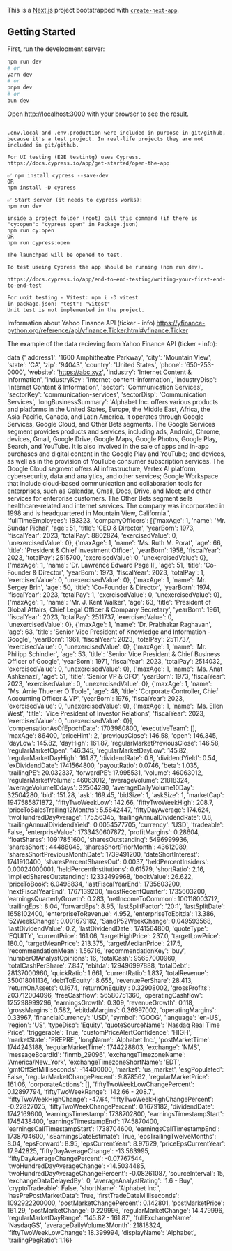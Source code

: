 This is a [Next.js](https://nextjs.org) project bootstrapped with [`create-next-app`](https://nextjs.org/docs/app/api-reference/cli/create-next-app).

## Getting Started

First, run the development server:

```bash
npm run dev
# or
yarn dev
# or
pnpm dev
# or
bun dev
```

Open [http://localhost:3000](http://localhost:3000) with your browser to see the result.


~~~~~~~~~~~~~~~~~~~~~~~~~~~~~~~~~~~~~~~~~~~~~~~~~

.env.local and .env.production were included in purpose in git/github, because it's a test project. In real-life projects they are not included in git/github.

For UI testing (E2E testintg) uses Cypress.
https://docs.cypress.io/app/get-started/open-the-app 

✅ npm install cypress --save-dev
OR
npm install -D cypress

✅ Start server (it needs to cypress works):
npm run dev

inside a project folder (root) call this command (if there is "cy:open": "cypress open" in Package.json)
npm run cy:open
OR
npm run cypress:open

The launchpad will be opened to test.

To test useing Cypress the app should be running (npm run dev).

https://docs.cypress.io/app/end-to-end-testing/writing-your-first-end-to-end-test 

For unit testing - Vitest: npm i -D vitest
in package.json: "test": "vitest"
Unit test is not implemented in the project.
~~~~~~~~~~~~~~~~~~~~~~~~~~~~~~~~~~~~~~~~~~~~~~~~~

Imformation about Yahoo Finance API (ticker - info)
https://yfinance-python.org/reference/api/yfinance.Ticker.html#yfinance.Ticker

The example of the data recieving from Yahoo Finance API (ticker - info):

data {'
address1': '1600 Amphitheatre Parkway', 
'city': 'Mountain View', 
'state': 'CA', 
'zip': '94043', 
'country': 'United States', 
'phone': '650-253-0000', 
'website': 'https://abc.xyz', 
'industry': 'Internet Content & Information', 
'industryKey': 'internet-content-information', 
'industryDisp': 'Internet Content & Information', 
'sector': 'Communication Services', 
'sectorKey': 'communication-services', 
'sectorDisp': 'Communication Services', 
'longBusinessSummary': 'Alphabet Inc. offers various products and platforms in the United States, Europe, the Middle East, Africa, the Asia-Pacific, Canada, and Latin America. It operates through Google Services, Google Cloud, and Other Bets segments. The Google Services segment provides products and services, including ads, Android, Chrome, devices, Gmail, Google Drive, Google Maps, Google Photos, Google Play, Search, and YouTube. It is also involved in the sale of apps and in-app purchases and digital content in the Google Play and YouTube; and devices, as well as in the provision of YouTube consumer subscription services. The Google Cloud segment offers AI infrastructure, Vertex AI platform, cybersecurity, data and analytics, and other services; Google Workspace that include cloud-based communication and collaboration tools for enterprises, such as Calendar, Gmail, Docs, Drive, and Meet; and other services for enterprise customers. The Other Bets segment sells healthcare-related and internet services. The company was incorporated in 1998 and is headquartered in Mountain View, California.', 
'fullTimeEmployees': 183323, 
'companyOfficers': [{'maxAge': 1, 'name': 'Mr. Sundar  Pichai', 'age': 51, 'title': 'CEO & Director', 'yearBorn': 1973, 'fiscalYear': 2023, 'totalPay': 8802824, 'exercisedValue': 0, 'unexercisedValue': 0}, {'maxAge': 1, 'name': 'Ms. Ruth M. Porat', 'age': 66, 'title': 'President & Chief Investment Officer', 'yearBorn': 1958, 'fiscalYear': 2023, 'totalPay': 2515700, 'exercisedValue': 0, 'unexercisedValue': 0}, {'maxAge': 1, 'name': 'Dr. Lawrence Edward Page II', 'age': 51, 'title': 'Co-Founder & Director', 'yearBorn': 1973, 'fiscalYear': 2023, 'totalPay': 1, 'exercisedValue': 0, 'unexercisedValue': 0}, {'maxAge': 1, 'name': 'Mr. Sergey  Brin', 'age': 50, 'title': 'Co-Founder & Director', 'yearBorn': 1974, 'fiscalYear': 2023, 'totalPay': 1, 'exercisedValue': 0, 'unexercisedValue': 0}, {'maxAge': 1, 'name': 'Mr. J. Kent Walker', 'age': 63, 'title': 'President of Global Affairs, Chief Legal Officer & Company Secretary', 'yearBorn': 1961, 'fiscalYear': 2023, 'totalPay': 2511737, 'exercisedValue': 0, 'unexercisedValue': 0}, {'maxAge': 1, 'name': 'Dr. Prabhakar  Raghavan', 'age': 63, 'title': 'Senior Vice President of Knowledge and Information - Google', 'yearBorn': 1961, 'fiscalYear': 2023, 'totalPay': 2511737, 'exercisedValue': 0, 'unexercisedValue': 0}, {'maxAge': 1, 'name': 'Mr. Philipp  Schindler', 'age': 53, 'title': 'Senior Vice President & Chief Business Officer of Google', 'yearBorn': 1971, 'fiscalYear': 2023, 'totalPay': 2514032, 'exercisedValue': 0, 'unexercisedValue': 0}, {'maxAge': 1, 'name': 'Ms. Anat  Ashkenazi', 'age': 51, 'title': 'Senior VP & CFO', 'yearBorn': 1973, 'fiscalYear': 2023, 'exercisedValue': 0, 'unexercisedValue': 0}, {'maxAge': 1, 'name': "Ms. Amie Thuener O'Toole", 'age': 48, 'title': 'Corporate Controller, Chief Accounting Officer & VP', 'yearBorn': 1976, 'fiscalYear': 2023, 'exercisedValue': 0, 'unexercisedValue': 0}, {'maxAge': 1, 'name': 'Ms. Ellen  West', 'title': 'Vice President of Investor Relations', 'fiscalYear': 2023, 'exercisedValue': 0, 'unexercisedValue': 0}], 'compensationAsOfEpochDate': 1703980800, 'executiveTeam': [], 'maxAge': 86400, 'priceHint': 2, 'previousClose': 146.58, 'open': 146.345, 'dayLow': 145.82, 'dayHigh': 161.87, 'regularMarketPreviousClose': 146.58, 'regularMarketOpen': 146.345, 'regularMarketDayLow': 145.82, 'regularMarketDayHigh': 161.87, 'dividendRate': 0.8, 'dividendYield': 0.54, 'exDividendDate': 1741564800, 'payoutRatio': 0.0746, 'beta': 1.035, 'trailingPE': 20.032337, 'forwardPE': 17.995531, 
'volume': 46063012, 
'regularMarketVolume': 46063012, 
'averageVolume': 21818324, 
'averageVolume10days': 32504280, 
'averageDailyVolume10Day': 32504280, 
'bid': 151.28, 
'ask': 169.45, 
'bidSize': 1, 
'askSize': 1, 
'marketCap': 1947585871872, 
'fiftyTwoWeekLow': 142.66, 
'fiftyTwoWeekHigh': 208.7, 
'priceToSalesTrailing12Months': 5.5642447, 
'fiftyDayAverage': 174.624, 
'twoHundredDayAverage': 175.56345, 
'trailingAnnualDividendRate': 0.8, 
'trailingAnnualDividendYield': 0.0054577705, 
'currency': 'USD', 
'tradeable': False, 
'enterpriseValue': 1733430607872, 
'profitMargins': 0.28604, 
'floatShares': 10917851600, 
'sharesOutstanding': 5496999936, 'sharesShort': 44488045, 'sharesShortPriorMonth': 43612089, 'sharesShortPreviousMonthDate': 1739491200, 'dateShortInterest': 1741910400, 'sharesPercentSharesOut': 0.0037, 'heldPercentInsiders': 0.00024000001, 'heldPercentInstitutions': 0.61579, 'shortRatio': 2.16, 'impliedSharesOutstanding': 12332499968, 'bookValue': 26.622, 'priceToBook': 6.0498834, 'lastFiscalYearEnd': 1735603200, 'nextFiscalYearEnd': 1767139200, 'mostRecentQuarter': 1735603200, 'earningsQuarterlyGrowth': 0.283, 'netIncomeToCommon': 100118003712, 'trailingEps': 8.04, 'forwardEps': 8.95, 'lastSplitFactor': '20:1', 'lastSplitDate': 1658102400, 'enterpriseToRevenue': 4.952, 'enterpriseToEbitda': 13.386, '52WeekChange': 0.001679182, 'SandP52WeekChange': 0.049593568, 
'lastDividendValue': 0.2, 
'lastDividendDate': 1741564800, 
'quoteType': 'EQUITY', 
'currentPrice': 161.06, 
'targetHighPrice': 237.0, 'targetLowPrice': 180.0, 'targetMeanPrice': 213.375, 'targetMedianPrice': 217.5, 'recommendationMean': 1.56716, 'recommendationKey': 'buy', 'numberOfAnalystOpinions': 16, 'totalCash': 95657000960, 'totalCashPerShare': 7.847, 'ebitda': 129496997888, 'totalDebt': 28137000960, 'quickRatio': 1.661, 'currentRatio': 1.837, 
'totalRevenue': 350018011136, 'debtToEquity': 8.655, 'revenuePerShare': 28.413, 'returnOnAssets': 0.1674, 'returnOnEquity': 0.32908002, 'grossProfits': 203712004096, 'freeCashflow': 56580751360, 'operatingCashflow': 125298999296, 'earningsGrowth': 0.309, 'revenueGrowth': 0.118, 'grossMargins': 0.582, 'ebitdaMargins': 0.36997002, 'operatingMargins': 0.33967, 'financialCurrency': 'USD', 
'symbol': 'GOOG', 
'language': 'en-US', 
'region': 'US', 'typeDisp': 'Equity', 
'quoteSourceName': 'Nasdaq Real Time Price', 'triggerable': True, 'customPriceAlertConfidence': 'HIGH', 
'marketState': 'PREPRE', 
'longName': 'Alphabet Inc.', 
'postMarketTime': 1744243188, 'regularMarketTime': 1744228803, 'exchange': 'NMS', 'messageBoardId': 'finmb_29096', 
'exchangeTimezoneName': 'America/New_York', 'exchangeTimezoneShortName': 'EDT', 'gmtOffSetMilliseconds': -14400000, 'market': 'us_market', 'esgPopulated': False, 'regularMarketChangePercent': 9.878562, 'regularMarketPrice': 161.06, 'corporateActions': [], 'fiftyTwoWeekLowChangePercent': 0.12897794, 'fiftyTwoWeekRange': '142.66 - 208.7', 'fiftyTwoWeekHighChange': -47.64, 'fiftyTwoWeekHighChangePercent': -0.22827025, 'fiftyTwoWeekChangePercent': 0.1679182, 'dividendDate': 1742169600, 'earningsTimestamp': 1738702800, 'earningsTimestampStart': 1745438400, 'earningsTimestampEnd': 1745870400, 'earningsCallTimestampStart': 1738704600, 'earningsCallTimestampEnd': 1738704600, 'isEarningsDateEstimate': True, 'epsTrailingTwelveMonths': 8.04, 'epsForward': 8.95, 'epsCurrentYear': 8.97629, 'priceEpsCurrentYear': 17.942825, 'fiftyDayAverageChange': -13.563995, 'fiftyDayAverageChangePercent': -0.07767544, 'twoHundredDayAverageChange': -14.5034485, 'twoHundredDayAverageChangePercent': -0.08261087, 'sourceInterval': 15, 'exchangeDataDelayedBy': 0, 'averageAnalystRating': '1.6 - Buy', 
'cryptoTradeable': False, 
'shortName': 'Alphabet Inc.', 
'hasPrePostMarketData': True, 
'firstTradeDateMilliseconds': 1092922200000, 'postMarketChangePercent': 0.142801, 'postMarketPrice': 161.29, 'postMarketChange': 0.229996, 'regularMarketChange': 14.479996, 'regularMarketDayRange': '145.82 - 161.87', 
'fullExchangeName': 'NasdaqGS', 
'averageDailyVolume3Month': 21818324, 'fiftyTwoWeekLowChange': 18.399994, 
'displayName': 'Alphabet', 'trailingPegRatio': 1.16}